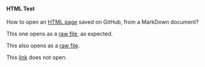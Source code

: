 #### HTML Test

How to open an [HTML page](https://github.com/zgfg/Etc/blob/main/Test/test.html) saved on GitHub, from a MarkDown document?

This one opens as a [raw file](https://github.com/zgfg/Etc/raw/main/Test/test.html), as expected.

This also opens as a [raw file](https://raw.githubusercontent.com/zgfg/Etc/main/Test/test.html).

This [link](https://github.com/zgfg/Etc/main/Test/test.html) does not open.
